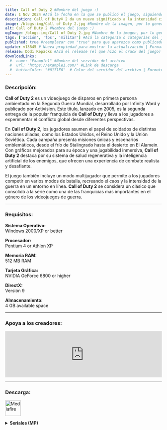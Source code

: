 ```yaml
---
title: Call of Duty 2 #Nombre del juego :)
date: 1 Nov 2024 #Acá la fecha en la que se publicó el juego, siguiendo este formato: Dia "30", Mes "Oct", Año "2024" = como debe quedar: 30 Oct 2024
description: Call of Duty® 2 da un nuevo significado a la intensidad cinematográfica y al caos de la batalla, tal y como se vive a través de los ojos de soldados normales que luchan juntos en conflictos épicos de la II Guerra Mundial #Acá una mini descripción del juego
image: /blogs-img/Call of Duty 2.jpg #Nombre de la imagen, por lo general es exactamente el mismo nombre que el juego excluyendo lo ":" (Dos puntos)
alt: Call of Duty 2 #Nombre del juego :)
ogImage: /blogs-img/Call of Duty 2.jpg #Nombre de la imagen, por lo general es exactamente el mismo nombre que el juego excluyendo lo ":" (Dos puntos)
tags: ['acción', 'fps', 'militar'] #Acá la categoría o categorías del juego, si es más de una se coloca en este formato: ['categoría1', 'categoría2']
published: true #reemplazar con "true" para que aparezca como publicado
update: v13845 # Nueva propiedad para mostrar la actualización | Formato: v1.0.0
release: Dodi Repacks #Acá el release (el que hizo el crack del juego) | Formato: Nicolhetti
downloadLinks:
  #- name: "Example1" #Nombre del servidor del archivo
  #  url: "https://example1.com/" #Link de descarga
  #  buttonColor: "#0171F0"  # Color del servidor del archivo | Formato hexadecimal | MediaFire: #0171F0 | Buzzheavier: #FF6600 |
---
```


<!--En VSCode seleccionando una palabra, por ejemplo: "Call of Duty 2" y apretando Ctrl+F2 se seleccionan todas las palabras iguales-->

### Descripción:
**Call of Duty 2** es un videojuego de disparos en primera persona ambientado en la Segunda Guerra Mundial, desarrollado por Infinity Ward y publicado por Activision. Este título, lanzado en 2005, es la segunda entrega de la popular franquicia de **Call of Duty** y lleva a los jugadores a experimentar el conflicto global desde diferentes perspectivas. 

En **Call of Duty 2**, los jugadores asumen el papel de soldados de distintas naciones aliadas, como los Estados Unidos, el Reino Unido y la Unión Soviética. Cada campaña presenta misiones únicas y escenarios emblemáticos, desde el frío de Stalingrado hasta el desierto en El Alamein. Con gráficos mejorados para su época y una jugabilidad inmersiva, **Call of Duty 2** destaca por su sistema de salud regenerativa y la inteligencia artificial de los enemigos, que ofrecen una experiencia de combate realista y desafiante. 

El juego también incluye un modo multijugador que permite a los jugadores competir en varios modos de batalla, recreando el caos y la intensidad de la guerra en un entorno en línea. **Call of Duty 2** se considera un clásico que consolidó a la serie como una de las franquicias más importantes en el género de los videojuegos de guerra.

<!--Prompt para Chat-GPT: Hazme una descripción para el juego "Call of Duty 2" y cada que menciones "Call of Duty 2" ponlo en negrita -->

---

### Requisitos:
**Sistema Operativo:**  
Windows 2000/XP or better

**Procesador:**  
Pentium 4 or Athlon XP

**Memoria RAM:**  
512 MB RAM

**Tarjeta Gráfica:**  
NVIDIA GeForce 6800 or higher

**DirectX:**  
Versión 9

**Almacenamiento:**  
4 GB available space

<!--Si falta o sobra un requisito se quita o se agrega manteniendo el mismo formato-->

---

### Apoya a los creadores:
<iframe src="https://store.steampowered.com/widget/2630/" frameborder="0" style="background-color: transparent; width: 100% !important; aspect-ratio: 646 / 190;"></iframe>

<!--Reemplazar los numeros (AppID) del juego (en este caso 2668510) por el numero (AppID) correspondiente con el juego a publicar-->
<!--El AppID se encuentra en la URL del Juego en Steam-->

---

### Descarga:

[<img src="https://gist.github.com/cxmeel/0dbc95191f239b631c3874f4ccf114e2/raw/download.svg" alt="Mediafire" height="50" />](https://www.mediafire.com/file/ac4bvcdhjsy7x15/Call_of_Duty_2.zip/file)

<!-- # se debe reemplazar por el link de descarga-->

<!--NOMBRE-DEL-SERVICIO se debe reemplazar por el servicio donde está subido el juego-->

<details close>
<summary><strong>Seriales (MP)</strong></summary>

    XEZL-GZWX-XQZG-GEGU-EEFC

    WUEH-ALAL-67WW-6UQX-A771

    WH7U-P5AJ-6QJ3-UQQP-C04A

    WH5G-AHAG-6QQ5-66Q5-4A61

    WHUE-A55G-6QL6-6QG5-C92C

    WULQ-HU7X-67UA-GLZL-66A5

    WH5H-LX77-6QQW-Z3ZZ-25F8

    W5HE-AJ3W-6666-67UH-3D0A

    WAXQ-6A73-6W3A-AGZU-574E

    WULZ-WUUG-67U7-5L35-4379

    WHAG-L3QH-6QG5-ZXAW-3FC5

    WULP-ZLPL-67UJ-LUJX-0AD3

    WAQQ-56LJ-6W5A-WHXP-FD7A

    WH63-EW7W-6QHU-QEZH-ADC2

    WHXW-LU6G-6Q3H-ZLE5-F855

    WU5H-QZA7-67QW-EPQZ-7016

    WH7J-3XW7-6QJP-J3HZ-3B14

    WH3P-GWA5-6QXJ-HEQG-603E

    WHLX-JLXW-6QUL-3ULH-107A

    W5E7-3L65-66WZ-JUEG-32D4

    WAQ7-6EUX-6W5Z-AW3L-7529

    WUJW-XWWL-677H-7EHX-718E

    WUPJ-L5WZ-67ZP-ZQH7-A4AF

    WUPJ-L5WZ-67ZP-ZQH7-A4AF

    WH3A-3AZ7-6QXQ-JG7Z-4ABE

    WHXL-PXEW-6Q3X-U36H-5AB2

    WUH6-HGEX-676E-GA6L-4C92

    WUEQ-5XAP-67WA-W3QJ-530D

    WUQH-JEHP-675W-3WWJ-F8CC

    WU5U-Q6WP-67Q3-EHHJ-D76E

</details>